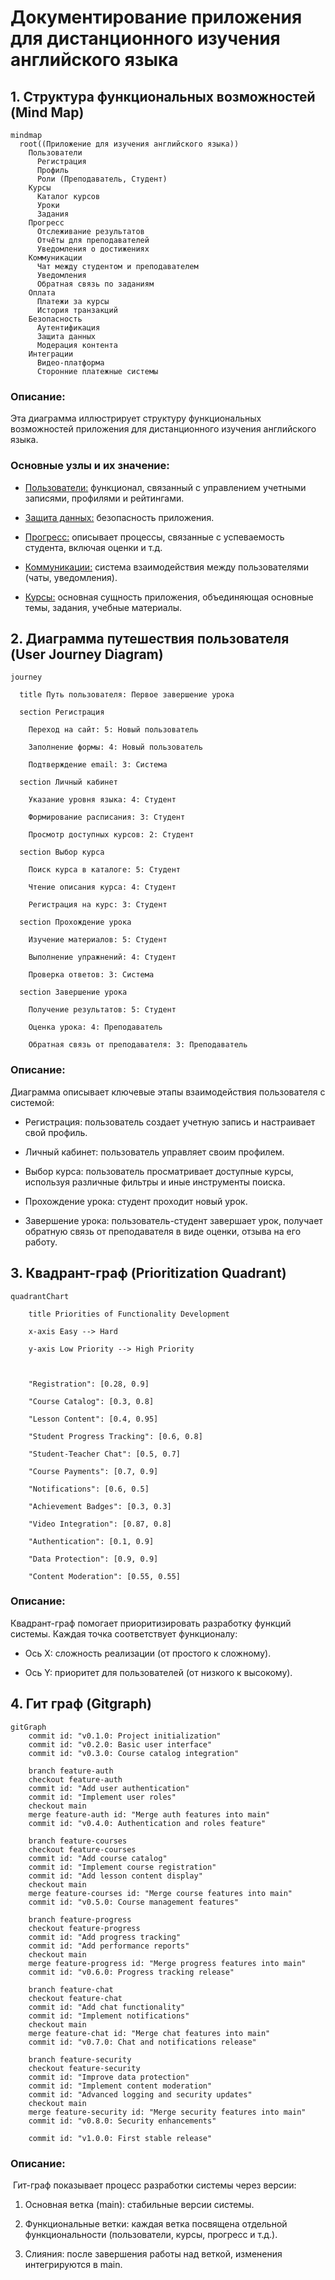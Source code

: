 # Документирование приложения для дистанционного изучения английского языка

## 1. Структура функциональных возможностей (Mind Map)

```mermaid
mindmap
  root((Приложение для изучения английского языка))
    Пользователи
      Регистрация
      Профиль
      Роли (Преподаватель, Студент)
    Курсы
      Каталог курсов
      Уроки
      Задания
    Прогресс
      Отслеживание результатов
      Отчёты для преподавателей
      Уведомления о достижениях
    Коммуникации
      Чат между студентом и преподавателем
      Уведомления
      Обратная связь по заданиям
    Оплата
      Платежи за курсы
      История транзакций
    Безопасность
      Аутентификация
      Защита данных
      Модерация контента
    Интеграции
      Видео-платформа
      Сторонние платежные системы
```

### Описание:

Эта диаграмма иллюстрирует структуру функциональных возможностей приложения для дистанционного изучения английского языка.

### Основные узлы и их значение:

* <u>Пользователи:</u> функционал, связанный с управлением учетными записями, профилями и рейтингами.

* <u>Защита данных:</u> безопасность приложения.

* <u>Прогресс:</u> описывает процессы, связанные с успеваемость студента, включая оценки и т.д.

* <u>Коммуникации:</u> система взаимодействия между пользователями (чаты, уведомления).

* <u>Курсы:</u> основная сущность приложения, объединяющая основные темы, задания, учебные материалы.

## 2. Диаграмма путешествия пользователя (User Journey Diagram)

```mermaid
journey

  title Путь пользователя: Первое завершение урока

  section Регистрация

    Переход на сайт: 5: Новый пользователь

    Заполнение формы: 4: Новый пользователь

    Подтверждение email: 3: Система

  section Личный кабинет

    Указание уровня языка: 4: Студент

    Формирование расписания: 3: Студент

    Просмотр доступных курсов: 2: Студент

  section Выбор курса

    Поиск курса в каталоге: 5: Студент

    Чтение описания курса: 4: Студент

    Регистрация на курс: 3: Студент

  section Прохождение урока

    Изучение материалов: 5: Студент

    Выполнение упражнений: 4: Студент

    Проверка ответов: 3: Система

  section Завершение урока

    Получение результатов: 5: Студент

    Оценка урока: 4: Преподаватель

    Обратная связь от преподавателя: 3: Преподаватель
```

### Описание:

Диаграмма описывает ключевые этапы взаимодействия пользователя с системой:

* Регистрация: пользователь создает учетную запись и настраивает свой профиль.

* Личный кабинет: пользователь управляет своим профилем.

* Выбор курса: пользователь просматривает доступные курсы, используя различные фильтры и иные инструменты поиска.

* Прохождение урока: студент проходит новый урок.

* Завершение урока: пользователь-студент завершает урок, получает обратную связь от преподавателя в виде оценки, отзыва на его работу.

## 3. Квадрант-граф (Prioritization Quadrant)

```mermaid
quadrantChart

    title Priorities of Functionality Development

    x-axis Easy --> Hard

    y-axis Low Priority --> High Priority

  

    "Registration": [0.28, 0.9]

    "Course Catalog": [0.3, 0.8]

    "Lesson Content": [0.4, 0.95]

    "Student Progress Tracking": [0.6, 0.8]

    "Student-Teacher Chat": [0.5, 0.7]

    "Course Payments": [0.7, 0.9]

    "Notifications": [0.6, 0.5]

    "Achievement Badges": [0.3, 0.3]

    "Video Integration": [0.87, 0.8]

    "Authentication": [0.1, 0.9]

    "Data Protection": [0.9, 0.9]

    "Content Moderation": [0.55, 0.55]
```

### Описание:

Квадрант-граф помогает приоритизировать разработку функций системы. Каждая точка соответствует функционалу:

* Ось X: сложность реализации (от простого к сложному).

* Ось Y: приоритет для пользователей (от низкого к высокому).

## 4. Гит граф (Gitgraph)

```mermaid
gitGraph
    commit id: "v0.1.0: Project initialization"
    commit id: "v0.2.0: Basic user interface"
    commit id: "v0.3.0: Course catalog integration"
    
    branch feature-auth
    checkout feature-auth
    commit id: "Add user authentication"
    commit id: "Implement user roles"
    checkout main
    merge feature-auth id: "Merge auth features into main"
    commit id: "v0.4.0: Authentication and roles feature"
    
    branch feature-courses
    checkout feature-courses
    commit id: "Add course catalog"
    commit id: "Implement course registration"
    commit id: "Add lesson content display"
    checkout main
    merge feature-courses id: "Merge course features into main"
    commit id: "v0.5.0: Course management features"
    
    branch feature-progress
    checkout feature-progress
    commit id: "Add progress tracking"
    commit id: "Add performance reports"
    checkout main
    merge feature-progress id: "Merge progress features into main"
    commit id: "v0.6.0: Progress tracking release"
    
    branch feature-chat
    checkout feature-chat
    commit id: "Add chat functionality"
    commit id: "Implement notifications"
    checkout main
    merge feature-chat id: "Merge chat features into main"
    commit id: "v0.7.0: Chat and notifications release"
    
    branch feature-security
    checkout feature-security
    commit id: "Improve data protection"
    commit id: "Implement content moderation"
    commit id: "Advanced logging and security updates"
    checkout main
    merge feature-security id: "Merge security features into main"
    commit id: "v0.8.0: Security enhancements"
    
    commit id: "v1.0.0: First stable release"

```

### Описание:

 Гит-граф показывает процесс разработки системы через версии:

1. Основная ветка (main): стабильные версии системы.

2. Функциональные ветки: каждая ветка посвящена отдельной функциональности (пользователи, курсы, прогресс и т.д.).

3. Слияния: после завершения работы над веткой, изменения интегрируются в main.
